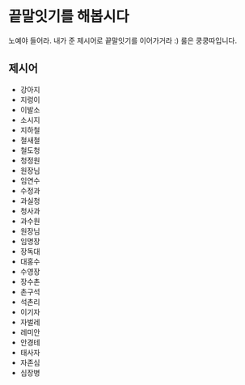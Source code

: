 # 끝말잇기를 해봅시다
노예야 들어라. 내가 준 제시어로 끝말잇기를 이어가거라 :)
룰은 쿵쿵따입니다.

## 제시어
- 강아지
- 지렁이
- 이발소
- 소시지
- 지하철
- 철새철
- 철도청
- 청정원
- 원장님
- 임연수
- 수정과
- 과실청
- 청사과
- 과수원
- 원장님
- 임명장
- 장독대
- 대홍수
- 수영장
- 장수촌
- 촌구석
- 석촌리
- 이기자
- 자벌레
- 레미안
- 안경테
- 태사자
- 자존심
- 심장병